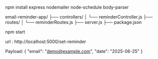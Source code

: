 npm install express nodemailer node-schedule body-parser

email-reminder-app/
├── controllers/
│   └── reminderController.js
├── routes/
│   └── reminderRoutes.js
├── server.js
├── package.json

npm start

url : http://localhost:5000/set-reminder

Payload:
{
  "email": "demo@example.com",
  "date": "2025-06-25"
}
